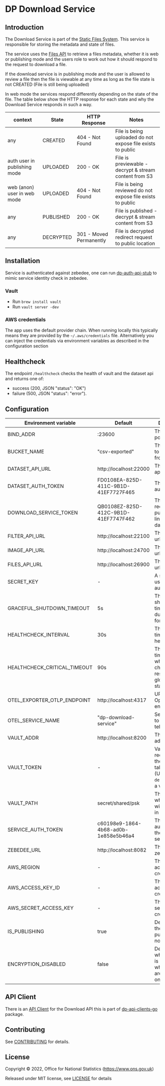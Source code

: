 # DP Download Service

## Introduction

The Download Service is part of the [Static Files System](https://github.com/ONSdigital/dp-static-files-compose).
This service is responsible for storing the metadata and state of files.

The service uses the [Files API](https://github.com/ONSdigital/dp-files-api) to retrieve a files metadata, whether it
is web or publishing mode and the users role to work out how it should respond to the request to download a file.

If the download service is in publishing mode and the user is allowed to review a file then the file is viewable at any
time as long as the file state is not CREATED (File is still being uploaded)

In web mode the services respond differently depending on the state of the file. The table below show the HTTP response
for each state and why the Download Service responds in such a way.

| context                      | State       | HTTP Response           | Notes                                                      |
|------------------------------|-------------|-------------------------|------------------------------------------------------------|
| any                          | CREATED     | 404 - Not Found         | File is being uploaded do not expose file exists to public |
| auth user in publishing mode | UPLOADED    | 200 - OK                | File is previewable - decrypt & stream content from S3     |
| web (anon) user in web mode  | UPLOADED    | 404 - Not Found         | File is being reviewed do not expose file exists to public |
| any                          | PUBLISHED   | 200 - OK                | File is published - decrypt & stream content from S3       |
| any                          | DECRYPTED   | 301 - Moved Permanently | File is decrypted redirect request to public location      | 

## Installation

Service is authenticated against zebedee, one can run [dp-auth-api-stub](https://github.com/ONSdigital/dp-auth-api-stub)
to mimic service identity check in zebedee.

### Vault

- Run `brew install vault`
- Run `vault server -dev`

### AWS credentials

The app uses the default provider chain. When running locally this typically means they are provided by
the `~/.aws/credentials` file. Alternatively you can inject the credentials via environment variables as described in
the configuration section

## Healthcheck

The endpoint `/healthcheck` checks the health of vault and the dataset api and returns one of:

- success (200, JSON "status": "OK")
- failure (500, JSON "status": "error").

## Configuration

| Environment variable         | Default                              | Description                                                                                      |
|------------------------------|--------------------------------------|--------------------------------------------------------------------------------------------------|
| BIND_ADDR                    | :23600                               | The host and port to bind to                                                                     |
| BUCKET_NAME                  | "csv-exported"                       | The s3 bucket to decrypt files from                                                              |
| DATASET_API_URL              | http://localhost:22000               | The dataset api url                                                                              |
| DATASET_AUTH_TOKEN           | FD0108EA-825D-411C-9B1D-41EF7727F465 | The dataset auth token                                                                           |
| DOWNLOAD_SERVICE_TOKEN       | QB0108EZ-825D-412C-9B1D-41EF7747F462 | The token to request public/private links from dataset api                                       |
| FILTER_API_URL               | http://localhost:22100               | The filter api url                                                                               |
| IMAGE_API_URL                | http://localhost:24700               | The image api url                                                                                |
| FILES_API_URL                | http://localhost:26900               | The image api url                                                                                |
| SECRET_KEY                   | -                                    | A secret key used authentication                                                                 |
| GRACEFUL_SHUTDOWN_TIMEOUT    | 5s                                   | The graceful shutdown timeout in time duration string format                                     |
| HEALTHCHECK_INTERVAL         | 30s                                  | The period of time between health checks                                                         |
| HEALTHCHECK_CRITICAL_TIMEOUT | 90s                                  | The period of time after which failing checks will result in critical global check status        |
| OTEL_EXPORTER_OTLP_ENDPOINT  | http://localhost:4317                | URL for OpenTelemetry endpoint                                                                   |
| OTEL_SERVICE_NAME            | "dp-download-service"                | Service name to report to telemetry tools                                                        |
| VAULT_ADDR                   | http://localhost:8200                | The vault address                                                                                |
| VAULT_TOKEN                  | -                                    | Vault token required for the client to talk to vault. (Use `make debug` to create a vault token) |
| VAULT_PATH                   | secret/shared/psk                    | The path where the psks will be stored in for vault                                              |
| SERVICE_AUTH_TOKEN           | c60198e9-1864-4b68-ad0b-1e858e5b46a4 | The service auth token for the download service                                                  |
| ZEBEDEE_URL                  | http://localhost:8082                | The URL for zebedee                                                                              |
| AWS_REGION                   | -                                    | The AWS access key credential                                                                    |
| AWS_ACCESS_KEY_ID            | -                                    | The AWS access key credential                                                                    |
| AWS_SECRET_ACCESS_KEY        | -                                    | The AWS secret key credential                                                                    |
| IS_PUBLISHING                | true                                 | Determines if the instance is publishing or not                                                  |
| ENCRYPTION_DISABLED          | false                                | Determines whether vault is used and whether files are encrypted on S3                           |

## API Client 

There is an [API Client](https://github.com/ONSdigital/dp-api-clients-go/tree/main/download) for the Download API this is part
of [dp-api-clients-go](https://github.com/ONSdigital/dp-api-clients-go) package.

## Contributing

See [CONTRIBUTING](CONTRIBUTING.md) for details.

## License

Copyright © 2022, Office for National Statistics (https://www.ons.gov.uk)

Released under MIT license, see [LICENSE](LICENSE.md) for details